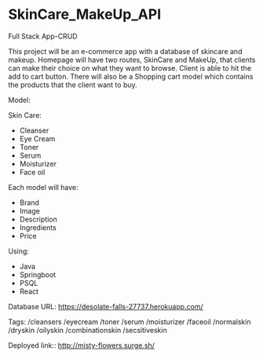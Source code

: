 # SkinCare_MakeUp_API

Full Stack App-CRUD


This project will be an e-commerce app with a database of skincare and makeup. 
Homepage will have two routes, SkinCare and MakeUp, that clients can make their choice on what they want to browse.
Client is able to hit the add to cart button. 
There will also be a Shopping cart model which contains the products that the client want to buy.

Model: 

Skin Care:                    
- Cleanser              
- Eye Cream             
- Toner               
- Serum                 
- Moisturizer           
- Face oil              

Each model will have:
- Brand
- Image
- Description
- Ingredients
- Price

Using:
- Java
- Springboot
- PSQL
- React

Database URL:
https://desolate-falls-27737.herokuapp.com/

Tags:
/cleansers
/eyecream
/toner
/serum
/moisturizer
/faceoil
/normalskin
/dryskin
/oilyskin
/combinationskin
/secsitiveskin

Deployed link:: 
http://misty-flowers.surge.sh/
